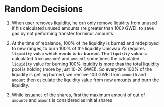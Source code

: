 # Random Decisions

1. When user removes liquidity, he can only remove liquidity from unused if his calculated unused amounts are greater than 1000 GWEI, to save gas by not performing transfer for minor amounts

2. At the time of rebalance, 100% of the liquidity is burned and redeployed to new ranges, to burn 100% of the liquidity Uniswap V3 requires `liquidity` value which needs to be burned. The `liquidity` value is calculated from `amount0` and `amount1` sometimes the calculated `liquidity` value for burning 100% liquidity is more than the total liquidity pool is holding (more by just 10-20 GWEI). So everytime 100% of the liquidity is getting burned, we remove 100 GWEI from `amount0` and `amount` then calculate the liquidity value from new amounts and burn the liquidity.

3. While issuance of the shares, first the maximum amount of out of `amount0` and `amount` is considered as initial shares